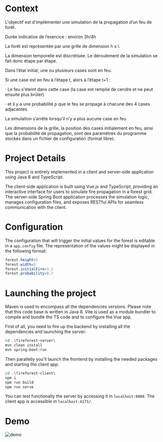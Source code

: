 
# Context
L'objectif est d'implémenter une simulation de la propagation d’un feu de forêt.

Durée indicative de l’exercice : environ 3h/4h



La forêt est représentée par une grille de dimension h x l.

La dimension temporelle est discrétisée. Le déroulement de la simulation se fait donc étape par étape.

Dans l’état initial, une ou plusieurs cases sont en feu.

Si une case est en feu à l’étape t, alors à l’étape t+1 :

·               Le feu s'éteint dans cette case (la case est remplie de cendre et ne peut ensuite plus brûler)

·               et il y a une probabilité p que le feu se propage à chacune des 4 cases adjacentes

La simulation s’arrête lorsqu’il n’y a plus aucune case en feu

Les dimensions de la grille, la position des cases initialement en feu, ainsi que la probabilité de propagation, sont des paramètres du programme stockés dans un fichier de configuration (format libre).

# Project Details
This project is entirely implemented in a client and server-side application using Java 8 and TypeScript.

The client-side application is built using Vue.js and TypeScript, providing an interactive interface for users to simulate fire propagation in a forest grid. The server-side Spring Boot application processes the simulation logic, manages configuration files, and exposes RESTful APIs for seamless communication with the client.
# Configuration
The configuration that will trigger the initial values for the forest is editable in a ``app.config`` file. 
The representation of the values might be displayed in the following format:
```java
forest.height=5
forest.width=5
forest.initialFire=3,1
forest.probability=0.7
```

# Launching the project
Maven is used to encompass all the dependencies versions. Please note that this code base is written in Java 8.
Vite is used as a module bundler to compile and bundle the TS code and to configure the Vue app.

First of all, you need to fire up the backend by installing all the dependencies and launching the server:
```bash
cd .\fireforest-server\
mvn clean install      
mvn spring-boot:run 
```
Then parallelly you'll launch the frontend by installing the needed packages and starting the client app:
```bash
cd .\fireforest-client\     
npm i
npm run build
npm run serve
```
You can test functionally the server by accessing it in ``localhost:8080``.
The client app is accessible in ``localhost:4173/``.

# Demo
![demo](https://i.imgur.com/LFm0IMi.gif)
